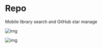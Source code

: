 # Repo
Mobile library search and GitHub star manage


![img](https://github.com/hhgz9527/Repo/blob/master/Desktop.png)

![img](https://github.com/hhgz9527/Repo/raw/master/Desktop%20Copy.png)
